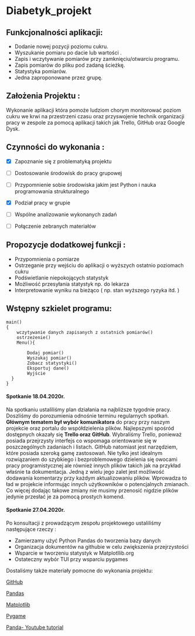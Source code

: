# Diabetyk_projekt

 
## Funkcjonalności aplikacji:
* Dodanie nowej pozycji poziomu cukru.
* Wyszukanie pomiaru po dacie lub wartości .
* Zapis i wczytywanie pomiarów przy zamknięciu/otwarciu programu.
* Zapis pomiarów do pliku pod zadaną ścieżkę.
* Statystyka pomiarów.
* Jedna zaproponowane przez grupę.
 
## Założenia Projektu : 
Wykonanie aplikacji która pomoże ludziom chorym monitorować poziom cukru we krwi na przestrzeni czasu oraz przyswojenie technik organizacji pracy w zespole za pomocą aplikacji takich jak Trello, GitHub oraz Google Dysk.


## Czynności do wykonania :
- [x] Zapoznanie się z problematyką projektu
- [ ] Dostosowanie środowisk do pracy grupowej
- [ ] Przypomnienie sobie środowiska jakim jest  Python i nauka programowania strukturalnego
- [x] Podział pracy w grupie
- [ ] Wspólne analizowanie wykonanych zadań
- [ ] Połączenie zebranych materiałów 


## Propozycje dodatkowej funkcji :
* Przypomnienia o pomiarze
* Ostrzeganie przy wejściu do aplikacji o wyższych ostatnio poziomach cukru
* Podświetlanie niepokojących statystyk
* Możliwość przesyłania statystyk np. do lekarza
* Interpretowanie wyniku na bieżąco ( np. stan wyższego ryzyka itd. )

## Wstępny szkielet programu:
```
main()
{
    wczytywanie danych zapisanych z ostatnich pomiarów()
    ostrzeżenie()
    Menu(){ 
  
        Dodaj pomiar()
        Wyszukaj pomiar()
        Zobacz statystyki()
        Eksportuj dane()
        Wyjście
  }
}
```
#### Spotkanie 18.04.2020r.

Na spotkaniu ustaliliśmy plan działania na najbliższe tygodnie pracy. Doszliśmy do porozumienia odnośnie terminu regularnych spotkań. **Głównym tematem był wybór komunikatora** do pracy przy naszym projekcie oraz portalu do współdzielenia plików.  Najlepszymi spośród dostępnych okazały się **Trello oraz GitHub**. Wybraliśmy Trello, ponieważ posiada przejrzysty interfejs co wspomaga orientowanie się w poszczególnych zadaniach i listach. GitHub natomiast jest narzędziem, które posiada szeroką gamę zastosowań. Nie tylko jest idealnym rozwiązaniem do szybkiego i bezproblemowego dzielenia się owocami pracy programistycznej ale również innych plików takich jak na przykład właśnie ta dokumentacja. Jedną z wielu jego zalet jest możliwość dodawania komentarzy przy każdym aktualizowaniu plików. Wprowadza to ład w projekcie informując innych użytkowników o potencjalnych zmianach. Co więcej dodając takowe zmiany nie musimy przenosić nigdzie plików jedynie przesłać je za pomocą prostych komend.

#### Spotkanie 27.04.2020r.
Po konsultacji z prowadzącym zespołu projektowego ustaliliśmy następujące rzeczy  :
* Zamierzamy użyć Python Pandas do tworzenia bazy danych
* Organizacja dokumentów na githubie w celu zwiększenia przejrzystości
* Wsparcie w tworzeniu statystyk w Matplotllib.org 
* Ostateczny wybór TUI przy wsparciu             pygames 

Dostaliśmy także materiały pomocne do wykonania projektu:

[GitHub](https://education.github.com/)

[Pandas](https://pandas.pydata.org/)

[Matplotlib](https://matplotlib.org/)

[Pygame](https://www.pygame.org/docs/tut/PygameIntro.html)

[Panda- Youtube tutorial](https://www.youtube.com/playlist?list=PL-osiE80TeTsWmV9i9c58mdDCSskIFdDS&fbclid=IwAR1Mxve1U8rP_K5AgiFMHl2ibu0ewacf0OmPhqwkSTD1wvaFwvuhyfP4sHo)

